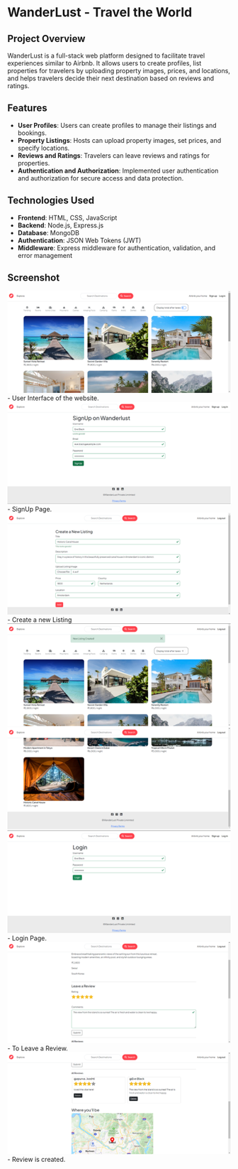 # WanderLust - Travel the World

## Project Overview
WanderLust is a full-stack web platform designed to facilitate travel experiences similar to Airbnb. It allows users to create profiles, list properties for travelers by uploading property images, prices, and locations, and helps travelers decide their next destination based on reviews and ratings.

## Features
- **User Profiles**: Users can create profiles to manage their listings and bookings.
- **Property Listings**: Hosts can upload property images, set prices, and specify locations.
- **Reviews and Ratings**: Travelers can leave reviews and ratings for properties.
- **Authentication and Authorization**: Implemented user authentication and authorization for secure access and data protection.

## Technologies Used
- **Frontend**: HTML, CSS, JavaScript
- **Backend**: Node.js, Express.js
- **Database**: MongoDB
- **Authentication**: JSON Web Tokens (JWT)
- **Middleware**: Express middleware for authentication, validation, and error management

## Screenshot
<img src="assets/1.png" alt="Property Image">
- User Interface of the website.
<img src="assets/2.png" alt="Property Image">
- SignUp Page.
<img src="assets/3.png" alt="Property Image">
- Create a new Listing
<img src="assets/4.png" alt="Property Image">
<img src="assets/5.png" alt="Property Image">
<img src="assets/6.png" alt="Property Image">
- Login Page.
<img src="assets/7.png" alt="Property Image">
- To Leave a Review.
<img src="assets/8.png" alt="Property Image">
- Review is created.

